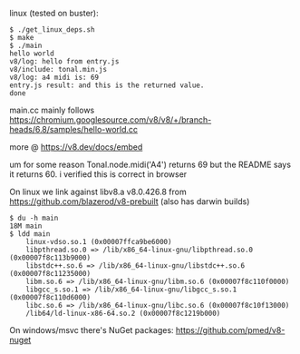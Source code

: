 linux (tested on buster):

```
$ ./get_linux_deps.sh
$ make
$ ./main
hello world
v8/log: hello from entry.js
v8/include: tonal.min.js
v8/log: a4 midi is: 69
entry.js result: and this is the returned value.
done
```

main.cc mainly follows https://chromium.googlesource.com/v8/v8/+/branch-heads/6.8/samples/hello-world.cc

more @ https://v8.dev/docs/embed

um for some reason Tonal.node.midi('A4') returns 69 but the README says it returns 60. i verified this is correct in browser

On linux we link against libv8.a v8.0.426.8 from https://github.com/blazerod/v8-prebuilt (also has darwin builds)

```
$ du -h main
18M main
$ ldd main
    linux-vdso.so.1 (0x00007ffca9be6000)
    libpthread.so.0 => /lib/x86_64-linux-gnu/libpthread.so.0 (0x00007f8c113b9000)
    libstdc++.so.6 => /lib/x86_64-linux-gnu/libstdc++.so.6 (0x00007f8c11235000)
    libm.so.6 => /lib/x86_64-linux-gnu/libm.so.6 (0x00007f8c110f0000)
    libgcc_s.so.1 => /lib/x86_64-linux-gnu/libgcc_s.so.1 (0x00007f8c110d6000)
    libc.so.6 => /lib/x86_64-linux-gnu/libc.so.6 (0x00007f8c10f13000)
    /lib64/ld-linux-x86-64.so.2 (0x00007f8c1219b000)
```

On windows/msvc there's NuGet packages: https://github.com/pmed/v8-nuget
